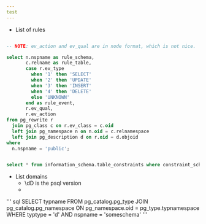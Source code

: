```yaml
---
test
---
```



* List of rules
``` sql

-- NOTE: ev_action and ev_qual are in node format, which is not nice. 

select n.nspname as rule_schema,
       c.relname as rule_table,
       case r.ev_type
         when '1' then 'SELECT'
         when '2' then 'UPDATE'
         when '3' then 'INSERT'
         when '4' then 'DELETE'
         else 'UNKNOWN'
       end as rule_event,
       r.ev_qual,
       r.ev_action
from pg_rewrite r
  join pg_class c on r.ev_class = c.oid
  left join pg_namespace n on n.oid = c.relnamespace
  left join pg_description d on r.oid = d.objoid
where
  n.nspname = 'public';


select * from information_schema.table_constraints where constraint_schema='public';
```

* List domains
    * \dD is the psql version
    *
''' sql
    SELECT typname FROM pg_catalog.pg_type
      JOIN pg_catalog.pg_namespace ON pg_namespace.oid = pg_type.typnamespace
      WHERE typtype = 'd' AND nspname = 'someschema' ''' 